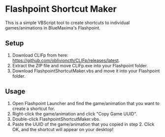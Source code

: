 # Flashpoint Shortcut Maker
This is a simple VBScript tool to create shortcuts to individual games/animations in BlueMaxima's Flashpoint.

## Setup
1. Download CLIFp from here: https://github.com/oblivioncth/CLIFp/releases/latest.
2. Extract the ZIP file and move CLIFp.exe into your Flashpoint folder.
3. Download FlashpointShortcutMaker.vbs and move it into your Flashpoint folder.

## Usage
1. Open Flashpoint Launcher and find the game/animation that you want to create a shortcut for.
2. Right-click the game/animation and click "Copy Game UUID".
3. Double-click FlashpointShortcutMaker.vbs.
4. Paste the UUID of the game/animation that you copied in step 2. Click OK, and the shortcut will appear on your desktop!
